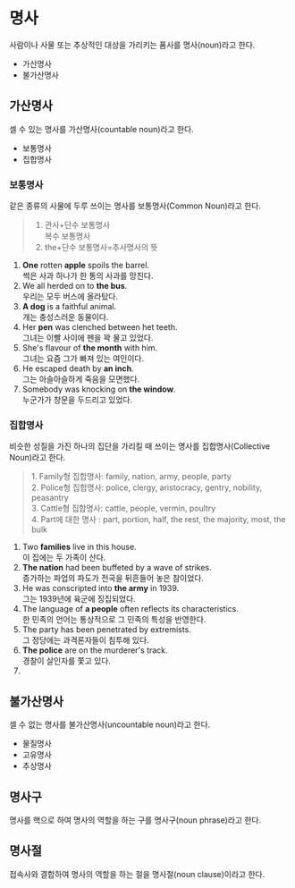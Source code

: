 # 명사
사람이나 사물 또는 추상적인 대상을 가리키는 품사를 명사(noun)라고 한다.

* 가산명사
* 불가산명사

## 가산명사
셀 수 있는 명사를 가산명사(countable noun)라고 한다.

* 보통명사
* 집합명사

### 보통명사
같은 종류의 사물에 두루 쓰이는 명사를 보통명사(Common Noun)라고 한다.

<blockquote>
  <div>
    <ol>
      <li>관사+단수 보통명사<br>복수 보통명사</li>
      <li>the+단수 보통명사=추사명사의 뜻</li>
    </ol>
  </div>
</blockquote>

1. <b>One</b> rotten <b>apple</b> spoils the barrel. <br> 썩은 사과 하나가 한 통의 사과를 망친다.
2. We all herded on to <b>the bus</b>. <br> 우리는 모두 버스에 올라탔다.
3. <b>A dog</b> is a faithful animal. <br> 개는 충성스러운 동물이다.
4. Her <b>pen</b> was clenched between het teeth. <br> 그녀는 이빨 사이에 펜을 꽉 물고 있었다.
5. She's flavour of <b>the month</b> with him. <br> 그녀는 요즘 그가 빠져 있는 여인이다.
6. He escaped death by <b>an inch</b>. <br> 그는 아슬아슬하게 죽음을 모면했다.
7. Somebody was knocking on <b>the window</b>. <br> 누군가가 창문을 두드리고 있었다.

### 집합명사
비슷한 성질을 가진 하나의 집단을 가리킬 때 쓰이는 명사를 집합명사(Collective Noun)라고 한다.

<blockquote>
  1. Family형 집합명사: family, nation, army, people, party <br>
  2. Police형 집합명사: police, clergy, aristocracy, gentry, nobility, peasantry <br>
  3. Cattle형 집합명사: cattle, people, vermin, poultry <br>
  4. Part에 대한 명사 : part, portion, half, the rest, the majority, most, the bulk
</blockquote>

1. Two <b>families</b> live in this house. <br> 이 집에는 두 가족이 산다.
2. <b>The nation</b> had been buffeted by a wave of strikes. <br> 증가하는 파업의 파도가 전국을 뒤흔들어 놓은 참이었다.
3. He was conscripted into <b>the army</b> in 1939. <br> 그는 1939년에 육군에 징집되었다.
4. The language of <b>a people</b> often reflects its characteristics. <br> 한 민족의 언어는 통상적으로 그 민족의 특성을 반영한다.
5. The party has been penetrated by extremists. <br> 그 정당에는 과격론자들이 침투해 있다.
6. <b>The police</b> are on the murderer's track. <br> 경찰이 살인자를 쫓고 있다.
7. 

## 불가산명사
셀 수 없는 명사를 불가산명사(uncountable noun)라고 한다.

* 물질명사
* 고유명사
* 추상명사

## 명사구
명사를 핵으로 하여 명사의 역할을 하는 구를 명사구(noun phrase)라고 한다.

## 명사절
접속사와 결합하여 명사의 역할을 하는 절을 명사절(noun clause)이라고 한다.
